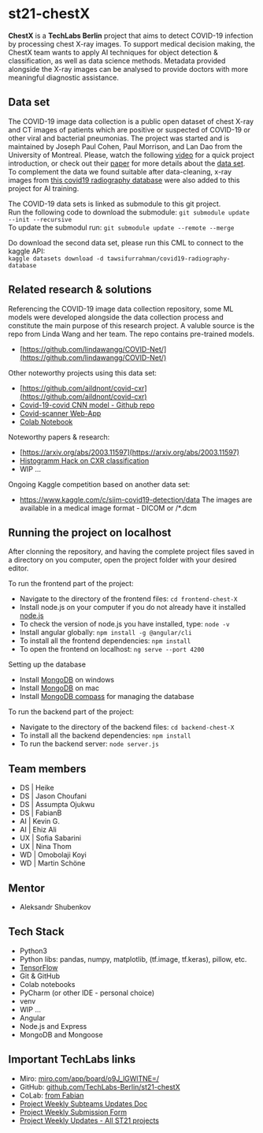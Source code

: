 # st21-chestX
<b>ChestX</b> is a <b>TechLabs Berlin</b> project that aims to detect COVID-19 infection by processing chest X-ray images. To support medical decision making, the ChestX team wants to apply AI techniques for object detection & classification, as well as data science methods. Metadata provided alongside the X-ray images can be analysed to provide doctors with more meaningful diagnostic assistance.

## Data set
The COVID-19 image data collection is a public open dataset of chest X-ray and CT images of patients which are positive or suspected of COVID-19 or other viral and bacterial pneumonias. The project was started and is maintained by Joseph Paul Cohen, Paul Morrison, and Lan Dao from the University of Montreal.
Please, watch the following [video](https://www.youtube.com/watch?v=ineWmqfelEQ) for a quick project introduction, or check out their [paper](https://arxiv.org/abs/2003.11597) for more details about the [data set](https://github.com/ieee8023/covid-chestxray-dataset). <br> To complement the data we found suitable after data-cleaning, x-ray images from [this covid19 radiography database](https://www.kaggle.com/tawsifurrahman/covid19-radiography-database) were also added to this project for AI training. 

The COVID-19 data sets is linked as submodule to this git project. <br>Run the following code to download the submodule:
```git submodule update --init --recursive```
<br>To update the submodul run:
```git submodule update --remote --merge```

Do download the second data set, please run this CML to connect to the kaggle API:<br>
```kaggle datasets download -d tawsifurrahman/covid19-radiography-database```

## Related research & solutions 
Referencing the COVID-19 image data collection repository, some ML models were developed alongside the data collection process and constitute the main purpose of this research project. A valuble source is the repo from Linda Wang and her team. The repo contains pre-trained models.
- [https://github.com/lindawangg/COVID-Net/](https://github.com/lindawangg/COVID-Net/)

Other noteworthy projects using this data set:
- [https://github.com/aildnont/covid-cxr](https://github.com/aildnont/covid-cxr)
- [Covid-19-covid CNN model - Github repo](https://github.com/Thehunk1206/Covid-19-covidcnn)
- [Covid-scanner Web-App](https://covid-scanner.herokuapp.com/)
- [Colab Notebook](https://colab.research.google.com/drive/1A-gIZ6Xp-eh2b4CGS6BHH7-OgZtyjeP2)

Noteworthy papers & research:
- [https://arxiv.org/abs/2003.11597](https://arxiv.org/abs/2003.11597)
- [Histogramm Hack on CXR classification](https://melaniesoek0120.medium.com/covid-19-hack-chest-x-ray-image-classification-with-neural-network-59cd031e9b0d)
- WIP ...

Ongoing Kaggle competition based on another data set:
- https://www.kaggle.com/c/siim-covid19-detection/data
The images are available in a medical image format - DICOM or /*.dcm

## Running the project on localhost
After clonning the repository, and having the complete project files saved in a directory on you computer, open the project folder with your desired editor.

To run the frontend part of the project:
- Navigate to the directory of the frontend files: ```cd frontend-chest-X```
- Install node.js on your computer if you do not already have it installed [node.js](https://nodejs.org/en/)
- To check the version of node.js you have installed, type: ```node -v```
- Install angular globally: ```npm install -g @angular/cli```
- To install all the frontend dependencies: ```npm install```
- To open the frontend on localhost: ```ng serve --port 4200```

Setting up the database 
- Install [MongoDB](https://zarkom.net/blogs/how-to-install-mongodb-for-development-in-windows-3328) on windows
- Install [MongoDB](https://docs.mongodb.com/manual/tutorial/install-mongodb-on-os-x/) on mac
- Install [MongoDB compass](https://www.mongodb.com/try/download/compass) for managing the database

To run the backend part of the project:
- Navigate to the directory of the backend files: ```cd backend-chest-X```
- To install all the backend dependencies: ```npm install```
- To run the backend server: ```node server.js```

## Team members
- DS | Heike
- DS | Jason Choufani
- DS | Assumpta Ojukwu
- DS | FabianB
- AI | Kevin G.
- AI | Ehiz Ali
- UX | Sofia Sabarini
- UX | Nina Thom
- WD | Omobolaji Koyi
- WD | Martin Schöne

## Mentor
- Aleksandr Shubenkov

## Tech Stack

- Python3
- Python libs: pandas, numpy, matplotlib, (tf.image, tf.keras), pillow, etc.
- [TensorFlow](https://www.tensorflow.org/tfx/guide/)
- Git & GitHub
- Colab notebooks
- PyCharm (or other IDE - personal choice)
- venv
- WIP ...
- Angular
- Node.js and Express
- MongoDB and Mongoose


## Important TechLabs links
- Miro: [miro.com/app/board/o9J_lGWlTNE=/](miro.com/app/board/o9J_lGWlTNE=/)
- GitHub: [github.com/TechLabs-Berlin/st21-chestX](github.com/TechLabs-Berlin/st21-chestX)
- CoLab: [from Fabian](https://colab.research.google.com/drive/1K3VODIYNN8ormpYs7UDluaWCloU6Mpn0?authuser=1#scrollTo=dtsd3u3oE5Tg)
- [Project Weekly Subteams Updates Doc](https://docs.google.com/document/d/1TkIcdisPCkTXx0eKFZnw-JZAVFeyc5wFi7jbVkmOwUY/edit)
- [Project Weekly Submission Form](https://techlabsorg.typeform.com/to/m9cEYlR6)
- [Project Weekly Updates - All ST21 projects](https://www.notion.so/techlabs/Project-Weekly-Updates-ST21-dfb52c9064ad44dc945613e4b66f7ae1)
